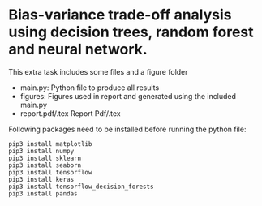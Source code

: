 # Bias-variance trade-off analysis using decision trees, random forest and neural network.

This extra task includes some files and a figure folder
- main.py:  Python file to produce all results
- figures:  Figures used in report and generated using the included main.py
- report.pdf/.tex    Report Pdf/.tex  

Following packages need to be installed before running the python file:
```
pip3 install matplotlib
pip3 install numpy 
pip3 install sklearn
pip3 install seaborn
pip3 install tensorflow
pip3 install keras
pip3 install tensorflow_decision_forests
pip3 install pandas
```
